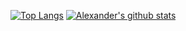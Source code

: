[![Top Langs](https://github-readme-stats.vercel.app/api/top-langs/?username=allexks&theme=onedark)](https://github.com/anuraghazra/github-readme-stats)
[![Alexander's github stats](https://github-readme-stats.vercel.app/api?username=allexks&theme=onedark)](https://github.com/anuraghazra/github-readme-stats)
